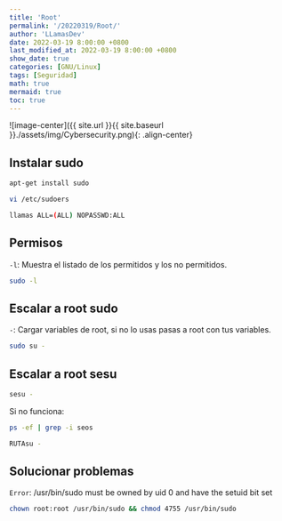 ```yaml
---
title: 'Root'
permalink: '/20220319/Root/'
author: 'LLamasDev'
date: 2022-03-19 8:00:00 +0800
last_modified_at: 2022-03-19 8:00:00 +0800
show_date: true
categories: [GNU/Linux]
tags: [Seguridad]
math: true
mermaid: true
toc: true
---
```


![image-center]({{ site.url }}{{ site.baseurl }}./assets/img/Cybersecurity.png){: .align-center}

## Instalar sudo

```bash
apt-get install sudo

vi /etc/sudoers

llamas ALL=(ALL) NOPASSWD:ALL
```

## Permisos

`-l`: Muestra el listado de los permitidos y los no permitidos.
```bash
sudo -l
```

## Escalar a root sudo

`-`: Cargar variables de root, si no lo usas pasas a root con tus variables.
```bash
sudo su -
```

## Escalar a root sesu

```bash
sesu -
```

Si no funciona:
```bash
ps -ef | grep -i seos

RUTAsu -
```

## Solucionar problemas

`Error`: /usr/bin/sudo must be owned by uid 0 and have the setuid bit set
```bash
chown root:root /usr/bin/sudo && chmod 4755 /usr/bin/sudo
```